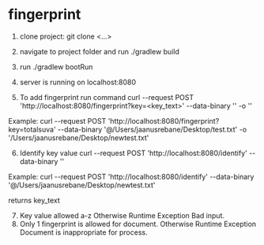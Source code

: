 # fingerprint

1. clone project: git clone <...>
2. navigate to project folder and run ./gradlew build
3. run ./gradlew bootRun
4. server is running on localhost:8080

5. To add fingerprint run command 
curl --request POST 'http://localhost:8080/fingerprint?key=<key_text>' --data-binary '<path-to-file>' -o '<path-and-name-of-outputfile>'

  Example:
curl --request POST 'http://localhost:8080/fingerprint?key=totalsuva' --data-binary '@/Users/jaanusrebane/Desktop/test.txt' -o '/Users/jaanusrebane/Desktop/newtest.txt'
  
6. Identify key value
curl --request POST 'http://localhost:8080/identify' --data-binary '<path-to-file>'
  
  Example:
curl --request POST 'http://localhost:8080/identify' --data-binary '@/Users/jaanusrebane/Desktop/newtest.txt'
  
  returns key_text

7. Key value allowed a-z Otherwise Runtime Exception Bad input.
8. Only 1 fingerprint is allowed for document. Otherwise Runtime Exception Document is inappropriate for process.
